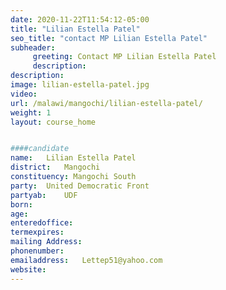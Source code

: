```yaml
---
date: 2020-11-22T11:54:12-05:00
title: "Lilian Estella Patel"
seo_title: "contact MP Lilian Estella Patel"
subheader:
     greeting: Contact MP Lilian Estella Patel
     description: 
description: 
image: lilian-estella-patel.jpg
video: 
url: /malawi/mangochi/lilian-estella-patel/
weight: 1
layout: course_home


####candidate
name:	Lilian Estella Patel
district:	Mangochi
constituency: Mangochi South
party:	United Democratic Front
partyab:	UDF
born:
age: 
enteredoffice:	
termexpires:	
mailing Address:
phonenumber:	
emailaddress:	Lettep51@yahoo.com
website:	
---
```



